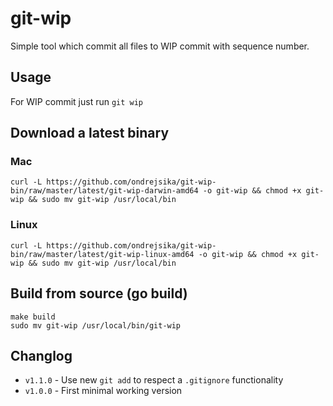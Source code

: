 # git-wip

Simple tool which commit all files to WIP commit with sequence number.

## Usage

For WIP commit just run `git wip`

## Download a latest binary

### Mac

```
curl -L https://github.com/ondrejsika/git-wip-bin/raw/master/latest/git-wip-darwin-amd64 -o git-wip && chmod +x git-wip && sudo mv git-wip /usr/local/bin
```

### Linux

```
curl -L https://github.com/ondrejsika/git-wip-bin/raw/master/latest/git-wip-linux-amd64 -o git-wip && chmod +x git-wip && sudo mv git-wip /usr/local/bin
```

## Build from source (go build)

```
make build
sudo mv git-wip /usr/local/bin/git-wip
```

## Changlog

- `v1.1.0` - Use new `git add` to respect a `.gitignore` functionality
- `v1.0.0` - First minimal working version
